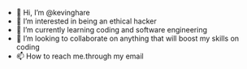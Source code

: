 - 👋 Hi, I’m @kevinghare
- 👀 I’m interested in being an ethical hacker
- 🌱 I’m currently learning coding and software engineering
- 💞️ I’m looking to collaborate on anything that will boost my skills on coding
- 📫 How to reach me.through my email

<!---
kevinghare/kevinghare is a ✨ special ✨ repository because its `README.md` (this file) appears on your GitHub profile.
You can click the Preview link to take a look at your changes.
--->
